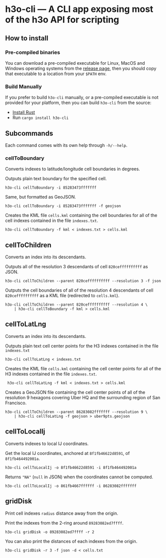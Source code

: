# h3o-cli — A CLI app exposing most of the h3o API for scripting

## How to install

### Pre-compiled binaries

You can download a pre-compiled executable for Linux, MacOS and Windows
operating systems from the
[release page](https://github.com/HydroniumLabs/h3o-cli/releases/), then you
should copy that executable to a location from your `$PATH` env.

### Build Manually

If you prefer to build `h3o-cli` manually, or a pre-compiled executable is not
provided for your platform, then you can build `h3o-cli` from the source:

- [Install Rust](https://www.rust-lang.org/tools/install)
- Run `cargo install h3o-cli`

## Subcommands

Each command comes with its own help through `-h/--help`.

### cellToBoundary

Converts indexes to latitude/longitude cell boundaries in degrees.

Outputs plain text boundary for the specified cell.
```text
h3o-cli cellToBoundary -i 85283473fffffff
```

Same, but formatted as GeoJSON.
```text
h3o-cli cellToBoundary -i 85283473fffffff -f geojson
```

Creates the KML file `cells.kml` containing the cell boundaries for all of the
cell indexes contained in the file `indexes.txt`.
```text
h3o-cli cellToBoundary -f kml < indexes.txt > cells.kml
```

## cellToChildren

Converts an index into its descendants.

Outputs all of the resolution 3 descendants of cell `820ceffffffffff` as JSON.
```text
h3o-cli cellToChildren --parent 820ceffffffffff --resolution 3 -f json
```

Outputs the cell boundaries of all of the resolution 4 descendants of cell
`820ceffffffffff` as a KML file (redirected to `cells.kml`).
```text
h3o-cli cellToChildren --parent 820ceffffffffff --resolution 4 \
    | h3o-cli cellToBoundary -f kml > cells.kml
```

## cellToLatLng

Converts an index into its descendants.

Outputs plain text cell center points for the H3 indexes contained in the file
`indexes.txt`
```text
h3o-cli cellToLatLng < indexes.txt
```

Creates the KML file `cells.kml` containing the cell center points for all of
the H3 indexes contained in the file `indexes.txt`.
```text
 h3o-cli cellToLatLng -f kml < indexes.txt > cells.kml
```

Creates a GeoJSON file containing the cell center points of all of the
resolution 9 hexagons covering Uber HQ and the surrounding region of
San Francisco.
```text
h3o-cli cellToChildren --parent 86283082fffffff --resolution 9 \
    | h3o-cli cellToLatLng -f geojson > uber9pts.geojson
```

## cellToLocalIj

Converts indexes to local IJ coordinates.

Get the local IJ coordinates, anchored at `8f1fb46622d8591`, of
`8f1fb464492001a`.
```text
h3o-cli cellToLocalIj -o 8f1fb46622d8591 -i 8f1fb464492001a
```

Returns `"NA"` (`null` in JSON) when the coordinates cannot be computed.
```text
h3o-cli cellToLocalIj -o 861fb4667ffffff -i 86283082fffffff
```

## gridDisk

Print cell indexes `radius` distance away from the origin.

Print the indexes from the 2-ring around `89283082ed7ffff`.
```text
h3o-cli gridDisk -o 89283082ed7ffff -r 2
```

You can also print the distances of each indexes from the origin.
```text
h3o-cli gridDisk -r 3 -f json -d < cells.txt
```

